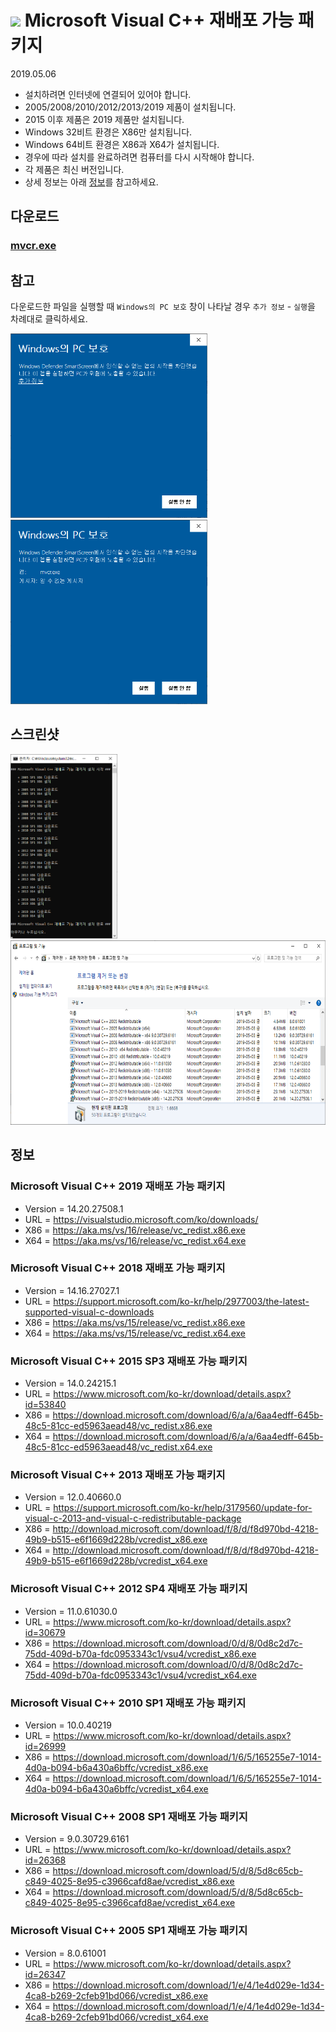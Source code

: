 <h1><img src="./images/logo.ico" height="25"> Microsoft Visual C++ 재배포 가능 패키지</h1>

2019.05.06
- 설치하려면 인터넷에 연결되어 있어야 합니다.
- 2005/2008/2010/2012/2013/2019 제품이 설치됩니다.
- 2015 이후 제품은 2019 제품만 설치됩니다.
- Windows 32비트 환경은 X86만 설치됩니다.
- Windows 64비트 환경은 X86과 X64가 설치됩니다.
- 경우에 따라 설치를 완료하려면 컴퓨터를 다시 시작해야 합니다.
- 각 제품은 최신 버전입니다.
- 상세 정보는 아래 [정보](#정보)를 참고하세요.

## 다운로드
### [mvcr.exe](https://raw.githubusercontent.com/ssokka/windows/master/mvcr/mvcr.exe)

## 참고
다운로드한 파일을 실행할 때 `Windows의 PC 보호` 창이 나타날 경우 `추가 정보` - `실행`을 차례대로 클릭하세요.
<div>
  <img src="./images/wds-01.png" height="295">
  <img src="./images/wds-02.png" height="295">
</div>

## 스크린샷
<div>
  <img src="./images/screenshot-01.png" height="295">
  <img src="./images/screenshot-02.png" height="295">
</div>

## 정보
### Microsoft Visual C++ 2019 재배포 가능 패키지
- Version = 14.20.27508.1
- URL = https://visualstudio.microsoft.com/ko/downloads/
- X86 = https://aka.ms/vs/16/release/vc_redist.x86.exe
- X64 = https://aka.ms/vs/16/release/vc_redist.x64.exe
### Microsoft Visual C++ 2018 재배포 가능 패키지
- Version = 14.16.27027.1
- URL = https://support.microsoft.com/ko-kr/help/2977003/the-latest-supported-visual-c-downloads
- X86 = https://aka.ms/vs/15/release/vc_redist.x86.exe
- X64 = https://aka.ms/vs/15/release/vc_redist.x64.exe
### Microsoft Visual C++ 2015 SP3 재배포 가능 패키지
- Version = 14.0.24215.1
- URL = https://www.microsoft.com/ko-kr/download/details.aspx?id=53840
- X86 = https://download.microsoft.com/download/6/a/a/6aa4edff-645b-48c5-81cc-ed5963aead48/vc_redist.x86.exe
- X64 = https://download.microsoft.com/download/6/a/a/6aa4edff-645b-48c5-81cc-ed5963aead48/vc_redist.x64.exe
### Microsoft Visual C++ 2013 재배포 가능 패키지
- Version = 12.0.40660.0
- URL = https://support.microsoft.com/ko-kr/help/3179560/update-for-visual-c-2013-and-visual-c-redistributable-package
- X86 = http://download.microsoft.com/download/f/8/d/f8d970bd-4218-49b9-b515-e6f1669d228b/vcredist_x86.exe
- X64 = http://download.microsoft.com/download/f/8/d/f8d970bd-4218-49b9-b515-e6f1669d228b/vcredist_x64.exe
### Microsoft Visual C++ 2012 SP4 재배포 가능 패키지
- Version = 11.0.61030.0
- URL = https://www.microsoft.com/ko-kr/download/details.aspx?id=30679
- X86 = https://download.microsoft.com/download/0/d/8/0d8c2d7c-75dd-409d-b70a-fdc0953343c1/vsu4/vcredist_x86.exe
- X64 = https://download.microsoft.com/download/0/d/8/0d8c2d7c-75dd-409d-b70a-fdc0953343c1/vsu4/vcredist_x64.exe
### Microsoft Visual C++ 2010 SP1 재배포 가능 패키지
- Version = 10.0.40219
- URL = https://www.microsoft.com/ko-kr/download/details.aspx?id=26999
- X86 = https://download.microsoft.com/download/1/6/5/165255e7-1014-4d0a-b094-b6a430a6bffc/vcredist_x86.exe
- X64 = https://download.microsoft.com/download/1/6/5/165255e7-1014-4d0a-b094-b6a430a6bffc/vcredist_x64.exe
### Microsoft Visual C++ 2008 SP1 재배포 가능 패키지
- Version = 9.0.30729.6161
- URL = https://www.microsoft.com/ko-kr/download/details.aspx?id=26368
- X86 = https://download.microsoft.com/download/5/d/8/5d8c65cb-c849-4025-8e95-c3966cafd8ae/vcredist_x86.exe
- X64 = https://download.microsoft.com/download/5/d/8/5d8c65cb-c849-4025-8e95-c3966cafd8ae/vcredist_x64.exe
### Microsoft Visual C++ 2005 SP1 재배포 가능 패키지
- Version = 8.0.61001
- URL = https://www.microsoft.com/ko-kr/download/details.aspx?id=26347
- X86 = https://download.microsoft.com/download/1/e/4/1e4d029e-1d34-4ca8-b269-2cfeb91bd066/vcredist_x86.exe
- X64 = https://download.microsoft.com/download/1/e/4/1e4d029e-1d34-4ca8-b269-2cfeb91bd066/vcredist_x64.exe

